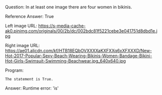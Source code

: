 Question: In at least one image there are four women in bikinis.

Reference Answer: True

Left image URL: https://s-media-cache-ak0.pinimg.com/originals/00/2b/dc/002bdc81f5221cebe3e041751d8dbd1e.jpg

Right image URL: https://ae01.alicdn.com/kf/HTB18EQbOVXXXXaKXFXXq6xXFXXXD/New-Hot-2017-Popular-Sexy-Beach-Wearing-Bikinis-Women-Bandage-Bikini-Hot-Girls-Swimsuit-Swimming-Beachwear.jpg_640x640.jpg

Program:

```
The statement is True.
```
Answer: Runtime error: 'is'

